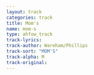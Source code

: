 ```yaml
---
layout: track
categories: track
title: Mom's
name: mom-s
type: ahfow_track
track-lyrics: 
track-author: Wareham/Phillips
track-sort: "MOM'S"
track-alpha: M
track-original: 
---
```

